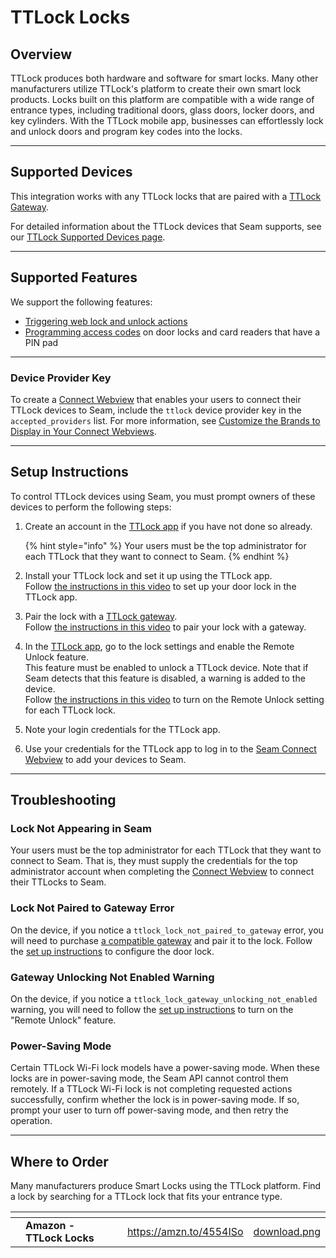 # TTLock Locks

## Overview

TTLock produces both hardware and software for smart locks. Many other manufacturers utilize TTLock's platform to create their own smart lock products. Locks built on this platform are compatible with a wide range of entrance types, including traditional doors, glass doors, locker doors, and key cylinders. With the TTLock mobile app, businesses can effortlessly lock and unlock doors and program key codes into the locks.

***

## Supported Devices

This integration works with any TTLock locks that are paired with a [TTLock Gateway](https://ttlock.com/#/productionCenter).

For detailed information about the TTLock devices that Seam supports, see our [TTLock Supported Devices page](https://www.seam.co/manufacturers/ttlock).

***

## Supported Features

We support the following features:

* [Triggering web lock and unlock actions](../products/smart-locks/lock-and-unlock.md)
* [Programming access codes](../products/smart-locks/access-codes/) on door locks and card readers that have a PIN pad

***

### Device Provider Key

To create a [Connect Webview](../core-concepts/connect-webviews/) that enables your users to connect their TTLock devices to Seam, include the `ttlock` device provider key in the `accepted_providers` list. For more information, see [Customize the Brands to Display in Your Connect Webviews](../core-concepts/connect-webviews/customizing-connect-webviews.md#customize-the-brands-to-display-in-your-connect-webviews).

***

## Setup Instructions

To control TTLock devices using Seam, you must prompt owners of these devices to perform the following steps:

1.  Create an account in the [TTLock app](https://www.ttlock.com/#/lock/app) if you have not done so already.

    {% hint style="info" %}
    Your users must be the top administrator for each TTLock that they want to connect to Seam.
    {% endhint %}
2. Install your TTLock lock and set it up using the TTLock app.\
   Follow [the instructions in this video](https://www.youtube.com/watch?v=IbgZNc1dAx4) to set up your door lock in the TTLock app.
3. Pair the lock with a [TTLock gateway](https://ttlock.com/#/productionCenter).\
   Follow [the instructions in this video](https://www.youtube.com/watch?v=-lhKbjVP1as) to pair your lock with a gateway.
4. In the [TTLock app](https://www.ttlock.com/#/lock/app), go to the lock settings and enable the Remote Unlock feature.\
   This feature must be enabled to unlock a TTLock device. Note that if Seam detects that this feature is disabled, a warning is added to the device.\
   Follow [the instructions in this video](https://www.youtube.com/watch?v=ni-38QpoNA4) to turn on the Remote Unlock setting for each TTLock lock.
5. Note your login credentials for the TTLock app.
6. Use your credentials for the TTLock app to log in to the [Seam Connect Webview](../core-concepts/connect-webviews/) to add your devices to Seam.

***

## Troubleshooting

### Lock Not Appearing in Seam

Your users must be the top administrator for each TTLock that they want to connect to Seam. That is, they must supply the credentials for the top administrator account when completing the [Connect Webview](../core-concepts/connect-webviews/) to connect their TTLocks to Seam.&#x20;

### Lock Not Paired to Gateway Error

On the device, if you notice a `ttlock_lock_not_paired_to_gateway` error, you will need to purchase [a compatible gateway](ttlock-locks.md#compatible-ttlock-gateways) and pair it to the lock. Follow the [set up instructions](ttlock-locks.md#set-up-instructions) to configure the door lock.

### Gateway Unlocking Not Enabled Warning

On the device, if you notice a `ttlock_lock_gateway_unlocking_not_enabled` warning, you will need to follow the [set up instructions](ttlock-locks.md#set-up-instructions) to turn on the "Remote Unlock" feature.

### Power-Saving Mode

Certain TTLock Wi-Fi lock models have a power-saving mode. When these locks are in power-saving mode, the Seam API cannot control them remotely. If a TTLock Wi-Fi lock is not completing requested actions successfully, confirm whether the lock is in power-saving mode. If so, prompt your user to turn off power-saving mode, and then retry the operation.

***

## Where to Order

Many manufacturers produce Smart Locks using the TTLock platform. Find a lock by searching for a TTLock lock that fits your entrance type.

<table data-view="cards"><thead><tr><th></th><th></th><th></th><th data-hidden data-card-target data-type="content-ref"></th><th data-hidden data-card-cover data-type="files"></th></tr></thead><tbody><tr><td></td><td><strong>Amazon - TTLock Locks</strong></td><td></td><td><a href="https://amzn.to/4554ISo">https://amzn.to/4554ISo</a></td><td><a href="../.gitbook/assets/download.png">download.png</a></td></tr></tbody></table>
